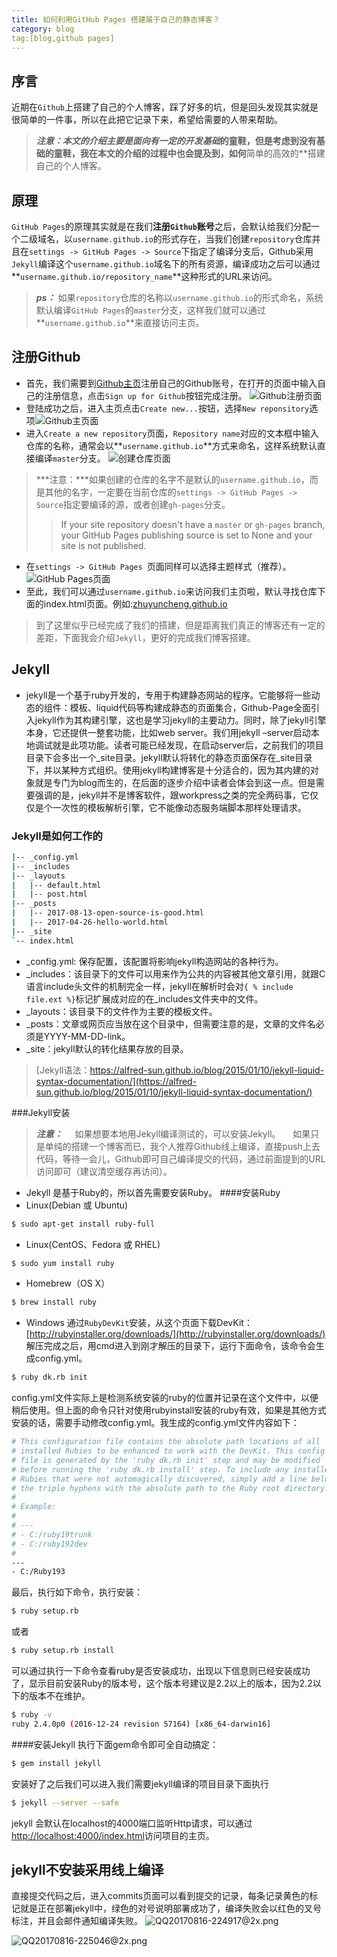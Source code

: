 ```yaml
---
title: 如何利用GitHub Pages 搭建属于自己的静态博客？
category: blog
tag:[blog,github pages]
---
```


## 序言
近期在`Github`上搭建了自己的个人博客，踩了好多的坑，但是回头发现其实就是很简单的一件事，所以在此把它记录下来，希望给需要的人带来帮助。
> ***注意：***本文的介绍主要是面向**有一定的开发基础**的童鞋，但是考虑到没有基础的童鞋，我在本文的介绍的过程中也会提及到，如何**简单的高效的**搭建自己的个人博客。
## 原理
`GitHub Pages`的原理其实就是在我们**注册`Github`账号**之后，会默认给我们分配一个二级域名，以`username.github.io`的形式存在，当我们创建`repository`仓库并且在`settings -> GitHub Pages -> Source`下指定了编译分支后，Github采用`Jekyll`编译这个`username.github.io`域名下的所有资源，编译成功之后可以通过**`username.github.io/repository_name`**这种形式的URL来访问。
> ***ps：*** 如果`repository`仓库的名称以`username.github.io`的形式命名，系统默认编译`GitHub Pages`的`master`分支，这样我们就可以通过**`username.github.io`**来直接访问主页。

## 注册Github
- 首先，我们需要到[Github主页](https://github.com)注册自己的Github账号，在打开的页面中输入自己的注册信息，点击`Sign up for Github`按钮完成注册。
![Github注册页面](http://upload-images.jianshu.io/upload_images/7392825-be152c5ee4f234aa.png?imageMogr2/auto-orient/strip%7CimageView2/2/w/1240)
- 登陆成功之后，进入主页点击`Create new...`按钮，选择`New reponsitory`选项![Github主页面](http://upload-images.jianshu.io/upload_images/7392825-de5d92b7e4d819a4.png?imageMogr2/auto-orient/strip%7CimageView2/2/w/1240)
- 进入`Create a new repository`页面，`Repository name`对应的文本框中输入仓库的名称，通常会以**`username.github.io`**方式来命名，这样系统默认直接编译`master`分支。
![创建仓库页面](http://upload-images.jianshu.io/upload_images/7392825-6868c9b57cb781d3.png?imageMogr2/auto-orient/strip%7CimageView2/2/w/1240)
>***注意：***如果创建的仓库的名字不是默认的`username.github.io`，而是其他的名字，一定要在当前仓库的`settings -> GitHub Pages -> Source`指定要编译的源，或者创建`gh-pages`分支。
>>If your site repository doesn't have a `master` or `gh-pages` branch, your GitHub Pages publishing source is set to None and your site is not published.
- 在`settings -> GitHub Pages `页面同样可以选择主题样式（推荐）。
![GitHub Pages页面](http://upload-images.jianshu.io/upload_images/7392825-e49001e96e73fb28.png?imageMogr2/auto-orient/strip%7CimageView2/2/w/1240)
- 至此，我们可以通过`username.github.io`来访问我们主页啦，默认寻找仓库下面的index.html页面。例如:[zhuyuncheng.github.io](http://zhuyuncheng.github.io)

> 到了这里似乎已经完成了我们的搭建，但是距离我们真正的博客还有一定的差距，下面我会介绍`Jekyll`，更好的完成我们博客搭建。
## Jekyll
- jekyll是一个基于ruby开发的，专用于构建静态网站的程序。它能够将一些动态的组件：模板、liquid代码等构建成静态的页面集合，Github-Page全面引入jekyll作为其构建引擎，这也是学习jekyll的主要动力。同时，除了jekyll引擎本身，它还提供一整套功能，比如web server。我们用jekyll –server启动本地调试就是此项功能。读者可能已经发现，在启动server后，之前我们的项目目录下会多出一个_site目录。jekyll默认将转化的静态页面保存在_site目录下，并以某种方式组织。使用jekyll构建博客是十分适合的，因为其内建的对象就是专门为blog而生的，在后面的逐步介绍中读者会体会到这一点。但是需要强调的是，jekyll并不是博客软件，跟workpress之类的完全两码事，它仅仅是个一次性的模板解析引擎，它不能像动态服务端脚本那样处理请求。
### Jekyll是如何工作的
```bash
|-- _config.yml
|-- _includes
|-- _layouts
|   |-- default.html
|   |-- post.html
|-- _posts
|   |-- 2017-08-13-open-source-is-good.html
|   |-- 2017-04-26-hello-world.html
|-- _site
`-- index.html
```
- _config.yml: 保存配置，该配置将影响jekyll构造网站的各种行为。
- _includes：该目录下的文件可以用来作为公共的内容被其他文章引用，就跟C语言include头文件的机制完全一样，jekyll在解析时会对`{ % include file.ext %}`标记扩展成对应的在_includes文件夹中的文件。
- _layouts：该目录下的文件作为主要的模板文件。
- _posts：文章或网页应当放在这个目录中，但需要注意的是，文章的文件名必须是YYYY-MM-DD-link。
- _site：jekyll默认的转化结果存放的目录。
>[Jekyll语法：https://alfred-sun.github.io/blog/2015/01/10/jekyll-liquid-syntax-documentation/](https://alfred-sun.github.io/blog/2015/01/10/jekyll-liquid-syntax-documentation/)

###Jekyll安装
>***注意：*** 
&nbsp;&nbsp;&nbsp;&nbsp;如果想要本地用Jekyll编译测试的，可以安装Jekyll。
&nbsp;&nbsp;&nbsp;&nbsp;如果只是单纯的搭建一个博客而已，我个人推荐Github线上编译，直接push上去代码，等待一会儿，Github即可自己编译提交的代码，通过前面提到的URL访问即可（建议清空缓存再访问）。
- Jekyll 是基于Ruby的，所以首先需要安装Ruby。
####安装Ruby
- Linux(Debian 或 Ubuntu)
```bash
$ sudo apt-get install ruby-full
```
- Linux(CentOS、Fedora 或 RHEL)
```bash
$ sudo yum install ruby
```
- Homebrew（OS X）
```bash
$ brew install ruby
```
- Windows 通过`RubyDevKit`安装，从这个页面下载DevKit：[http://rubyinstaller.org/downloads/](http://rubyinstaller.org/downloads/)
解压完成之后，用cmd进入到刚才解压的目录下，运行下面命令，该命令会生成config.yml。
```bash
$ ruby dk.rb init
```
config.yml文件实际上是检测系统安装的ruby的位置并记录在这个文件中，以便稍后使用。但上面的命令只针对使用rubyinstall安装的ruby有效，如果是其他方式安装的话，需要手动修改config.yml。我生成的config.yml文件内容如下：
```bash
# This configuration file contains the absolute path locations of all
# installed Rubies to be enhanced to work with the DevKit. This config
# file is generated by the 'ruby dk.rb init' step and may be modified
# before running the 'ruby dk.rb install' step. To include any installed
# Rubies that were not automagically discovered, simply add a line below
# the triple hyphens with the absolute path to the Ruby root directory.
#
# Example:
#
# ---
# - C:/ruby19trunk
# - C:/ruby192dev
#
---
- C:/Ruby193
```
最后，执行如下命令，执行安装：
```bash
$ ruby setup.rb
```
或者
```bash
$ ruby setup.rb install
```
可以通过执行一下命令查看ruby是否安装成功，出现以下信息则已经安装成功了，显示目前安装Ruby的版本号，这个版本号建议是2.2以上的版本，因为2.2以下的版本不在维护。
```bash 
$ ruby -v
ruby 2.4.0p0 (2016-12-24 revision 57164) [x86_64-darwin16]
```
####安装Jekyll
执行下面gem命令即可全自动搞定：
```bash
$ gem install jekyll
```
安装好了之后我们可以进入我们需要jekyll编译的项目目录下面执行
```bash
$ jekyll --server --safe
```
jekyll 会默认在localhost的4000端口监听Http请求，可以通过[http://localhost:4000/index.html](http://localhost:4000/index.html)访问项目的主页。

## jekyll不安装采用线上编译
直接提交代码之后，进入commits页面可以看到提交的记录，每条记录黄色的标记就是正在部署jekyll中，绿色的对号说明部署成功了，编译失败会以红色的叉号标注，并且会邮件通知编译失败。
![QQ20170816-224917@2x.png](http://upload-images.jianshu.io/upload_images/7392825-92ae844eddb273b9.png?imageMogr2/auto-orient/strip%7CimageView2/2/w/1240)

![QQ20170816-225046@2x.png](http://upload-images.jianshu.io/upload_images/7392825-ab4af20fe7b9b7cf.png?imageMogr2/auto-orient/strip%7CimageView2/2/w/1240)
